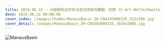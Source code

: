 ```yaml
---
title: 2019.06.22 - 马瑙斯附近的亚马逊河流域鸟瞰图，巴西 (© Art Wolfe/Danita Delimont)
date: 2019.06.22 00:00:00
cover_index: /images/thumbs/ManausBasin_ZH-CN4303809335_533x300.jpg
cover_detail: /images/ManausBasin_ZH-CN4303809335_1920x1080.jpg
---
```


![ManausBasin](/images/ManausBasin_ZH-CN4303809335_1920x1080.jpg)
